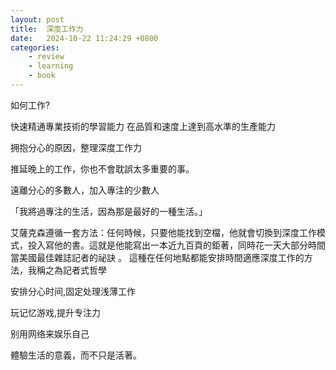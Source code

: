 ```yaml
---
layout: post
title:  深度工作力
date:   2024-10-22 11:24:29 +0800
categories: 
    - review
    - learning
    - book
---
```


如何工作?

快速精通專業技術的學習能力
在品質和速度上達到高水準的生產能力

拥抱分心的原因，整理深度工作力

推延晚上的工作，你也不會耽誤太多重要的事。

遠離分心的多數人，加入專注的少數人

「我將過專注的生活，因為那是最好的一種生活。」

艾薩克森遵循一套方法：任何時候，只要他能找到空檔，他就會切換到深度工作模式，投入寫他的書。這就是他能寫出一本近九百頁的鉅著，同時花一天大部分時間當美國最佳雜誌記者的祕訣 。 這種在任何地點都能安排時間適應深度工作的方法，我稱之為記者式哲學

安排分心时间,固定处理浅薄工作

玩记忆游戏,提升专注力

别用网络来娱乐自己

體驗生活的意義，而不只是活著。